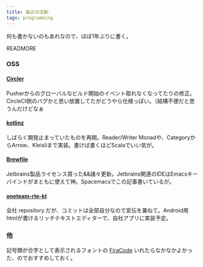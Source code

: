 ```yaml
---
title: 最近の活動
tags: programming
---
```


何も書かないのもあれなので、ほぼ1年ぶりに書く。

READMORE

### OSS

#### [Circler](https://github.com/unhappychoice/Circler)

Pusherからのグローバルなビルド開始のイベント取れなくなってたりの修正。CircleCI側のバグかと思い放置してたがどうやら仕様っぽい。（結構不便だと思うんだけどなぁ

#### [kotlinz](https://github.com/kotlinz/kotlinz)

しばらく開発止まっていたものを再開。Reader/Writer Monadや、CategoryからArrow、Kleisliまで実装。書けば書くほどScalaでいい気が。

#### [Brewfile](https://github.com/unhappychoice/Brewfile)

Jetbrains製品ライセンス買った&&諸々更新。Jetbrains関連のIDEはEmacsキーバインドがまともに使えて神。Spacemacsでこの記事書いているが。

#### [oneteam-rte-kt](https://github.com/oneteam-dev/oneteam-rte-kt)
会社 repository だが、コミットは全部自分なので宣伝を兼ねて。Android用htmlが書けるリッチテキストエディターで、自社アプリに実装予定。

### 他

記号類が合字として表示されるフォントの [FiraCode](https://github.com/tonsky/FiraCode) いれたらなかなかよかった、のでおすすめしておく。
